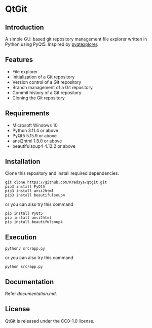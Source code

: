# QtGit

## Introduction

A simple GUI based git repository management file explorer written in Python using PyQt5. Inspired by [pyqtexplorer](https://github.com/adesfontaines/pyqtexplorer).

## Features

* File explorer
* Initialization of a Git repository
* Version control of a Git repository
* Branch management of a Git repository
* Commit history of a Git repository
* Cloning the Git repository

## Requirements

* Microsoft Windows 10
* Python 3.11.4 or above
* PyQt5 5.15.9 or above
* ansi2html 1.8.0 or above
* beautifulsoup4 4.12.2 or above

## Installation

Clone this repository and install required dependencies.

```shell
git clone https://github.com/Kredsya/qtgit.git
pip3 install PyQt5
pip3 install ansi2html
pip3 install beautifulsoup4
```

or you can also try this command

```shell
pip install PyQt5
pip install ansi2html
pip install beautifulsoup4
```

## Execution

```shell
python3 src/app.py
```

or you can also try this command

```shell
python src/app.py
```

## Documentation

Refer *documentation.md*.

## License

QtGit is released under the CC0-1.0 license.
